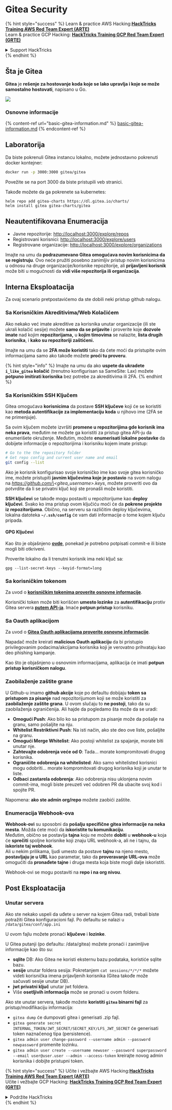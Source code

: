 # Gitea Security

{% hint style="success" %}
Learn & practice AWS Hacking:<img src="../../.gitbook/assets/image (1) (1) (1) (1).png" alt="" data-size="line">[**HackTricks Training AWS Red Team Expert (ARTE)**](https://training.hacktricks.xyz/courses/arte)<img src="../../.gitbook/assets/image (1) (1) (1) (1).png" alt="" data-size="line">\
Learn & practice GCP Hacking: <img src="../../.gitbook/assets/image (2) (1).png" alt="" data-size="line">[**HackTricks Training GCP Red Team Expert (GRTE)**<img src="../../.gitbook/assets/image (2) (1).png" alt="" data-size="line">](https://training.hacktricks.xyz/courses/grte)

<details>

<summary>Support HackTricks</summary>

* Check the [**subscription plans**](https://github.com/sponsors/carlospolop)!
* **Join the** 💬 [**Discord group**](https://discord.gg/hRep4RUj7f) or the [**telegram group**](https://t.me/peass) or **follow** us on **Twitter** 🐦 [**@hacktricks\_live**](https://twitter.com/hacktricks_live)**.**
* **Share hacking tricks by submitting PRs to the** [**HackTricks**](https://github.com/carlospolop/hacktricks) and [**HackTricks Cloud**](https://github.com/carlospolop/hacktricks-cloud) github repos.

</details>
{% endhint %}

## Šta je Gitea

**Gitea** je **rešenje za hostovanje koda koje se lako upravlja i koje se može samostalno hostovati**, napisano u Go.

![](<../../.gitbook/assets/image (160).png>)

### Osnovne informacije

{% content-ref url="basic-gitea-information.md" %}
[basic-gitea-information.md](basic-gitea-information.md)
{% endcontent-ref %}

## Laboratorija

Da biste pokrenuli Gitea instancu lokalno, možete jednostavno pokrenuti docker kontejner:
```bash
docker run -p 3000:3000 gitea/gitea
```
Povežite se na port 3000 da biste pristupili veb stranici.

Takođe možete da ga pokrenete sa kubernetes:
```
helm repo add gitea-charts https://dl.gitea.io/charts/
helm install gitea gitea-charts/gitea
```
## Neautentifikovana Enumeracija

* Javne repozitorije: [http://localhost:3000/explore/repos](http://localhost:3000/explore/repos)
* Registrovani korisnici: [http://localhost:3000/explore/users](http://localhost:3000/explore/users)
* Registrovane organizacije: [http://localhost:3000/explore/organizations](http://localhost:3000/explore/organizations)

Imajte na umu da **podrazumevano Gitea omogućava novim korisnicima da se registruju**. Ovo neće pružiti posebno zanimljiv pristup novim korisnicima u odnosu na druge organizacije/korisnike repozitorije, ali **prijavljeni korisnik** može biti u mogućnosti da **vidi više repozitorija ili organizacija**.

## Interna Eksploatacija

Za ovaj scenario pretpostavićemo da ste dobili neki pristup github nalogu.

### Sa Korisničkim Akreditivima/Web Kolačićem

Ako nekako već imate akreditive za korisnika unutar organizacije (ili ste ukrali kolačić sesije) možete **samo da se prijavite** i proverite koje **dozvole imate** nad kojim **repozitorijama,** u **kojim timovima** se nalazite, **lista drugih korisnika**, i **kako su repozitoriji zaštićeni.**

Imajte na umu da se **2FA može koristiti** tako da ćete moći da pristupite ovim informacijama samo ako takođe možete **proći tu proveru**.

{% hint style="info" %}
Imajte na umu da ako **uspete da ukradete `i_like_gitea` kolačić** (trenutno konfigurisan sa SameSite: Lax) možete **potpuno imitirati korisnika** bez potrebe za akreditivima ili 2FA.
{% endhint %}

### Sa Korisničkim SSH Ključem

Gitea omogućava **korisnicima** da postave **SSH ključeve** koji će se koristiti kao **metoda autentifikacije za implementaciju koda** u njihovo ime (2FA se ne primenjuje).

Sa ovim ključem možete izvršiti **promene u repozitorijima gde korisnik ima neka prava**, međutim ne možete ga koristiti za pristup gitea API-ju da enumerišete okruženje. Međutim, možete **enumerisati lokalne postavke** da dobijete informacije o repozitorijima i korisniku kojem imate pristup:
```bash
# Go to the the repository folder
# Get repo config and current user name and email
git config --list
```
Ako je korisnik konfigurisao svoje korisničko ime kao svoje gitea korisničko ime, možete pristupiti **javnim ključevima koje je postavio** na svom nalogu na _https://github.com/\<gitea\_username>.keys_, možete proveriti ovo da potvrdite da li se privatni ključ koji ste pronašli može koristiti.

**SSH ključevi** se takođe mogu postaviti u repozitorijume kao **deploy ključevi**. Svako ko ima pristup ovom ključiću moći će da **pokrene projekte iz repozitorijuma**. Obično, na serveru sa različitim deploy ključevima, lokalna datoteka **`~/.ssh/config`** će vam dati informacije o tome kojem ključu pripada.

#### GPG Ključevi

Kao što je objašnjeno [**ovde**](https://github.com/carlospolop/hacktricks-cloud/blob/master/pentesting-ci-cd/gitea-security/broken-reference/README.md), ponekad je potrebno potpisati commit-e ili biste mogli biti otkriveni.

Proverite lokalno da li trenutni korisnik ima neki ključ sa:
```shell
gpg --list-secret-keys --keyid-format=long
```
### Sa korisničkim tokenom

Za uvod o [**korisničkim tokenima proverite osnovne informacije**](basic-gitea-information.md#personal-access-tokens).

Korisnički token može biti korišćen **umesto lozinke** za **autentifikaciju** protiv Gitea servera [**putem API-ja**](https://try.gitea.io/api/swagger#/). Imaće **potpun pristup** korisniku.

### Sa Oauth aplikacijom

Za uvod o [**Gitea Oauth aplikacijama proverite osnovne informacije**](./#with-oauth-application).

Napadač može kreirati **malicious Oauth aplikaciju** da bi pristupio privilegovanim podacima/akcijama korisnika koji je verovatno prihvataju kao deo phishing kampanje.

Kao što je objašnjeno u osnovnim informacijama, aplikacija će imati **potpun pristup korisničkom nalogu**.

### Zaobilaženje zaštite grane

U Github-u imamo **github akcije** koje po defaultu dobijaju **token sa pristupom za pisanje** nad repozitorijumom koji se može koristiti za **zaobilaženje zaštite grana**. U ovom slučaju to **ne postoji**, tako da su zaobilaženja ograničenija. Ali hajde da pogledamo šta može da se uradi:

* **Omogući Push**: Ako bilo ko sa pristupom za pisanje može da pošalje na granu, samo pošaljite na nju.
* **Whitelist Restriktivni Push**: Na isti način, ako ste deo ove liste, pošaljite na granu.
* **Omogući Merge Whitelist**: Ako postoji whitelist za spajanje, morate biti unutar nje.
* **Zahtevajte odobrenja veće od 0**: Tada... morate kompromitovati drugog korisnika.
* **Ograničite odobrenja na whitelisted**: Ako samo whitelisted korisnici mogu odobriti... morate kompromitovati drugog korisnika koji je unutar te liste.
* **Odbaci zastarela odobrenja**: Ako odobrenja nisu uklonjena novim commit-ima, mogli biste preuzeti već odobren PR da ubacite svoj kod i spojite PR.

Napomena: **ako ste admin org/repo** možete zaobići zaštite.

### Enumeracija Webhook-ova

**Webhook-ovi** su sposobni da **pošalju specifične gitea informacije na neka mesta**. Možda ćete moći da **iskoristite tu komunikaciju**.\
Međutim, obično se postavlja **tajna** koju ne možete **dobiti** u **webhook-u** koja će **sprečiti** spoljne korisnike koji znaju URL webhook-a, ali ne i tajnu, da **iskoriste taj webhook**.\
Ali u nekim prilikama, ljudi umesto da postave **tajnu** na njeno mesto, **postavljaju je u URL** kao parametar, tako da **proveravanje URL-ova** može omogućiti da **pronađete tajne** i druga mesta koja biste mogli dalje iskoristiti.

Webhook-ovi se mogu postaviti na **repo i na org nivou**.

## Post Eksploatacija

### Unutar servera

Ako ste nekako uspeli da uđete u server na kojem Gitea radi, trebali biste potražiti Gitea konfiguracioni fajl. Po defaultu se nalazi u `/data/gitea/conf/app.ini`

U ovom fajlu možete pronaći **ključeve** i **lozinke**.

U Gitea putanji (po defaultu: /data/gitea) možete pronaći i zanimljive informacije kao što su:

* **sqlite** DB: Ako Gitea ne koristi eksternu bazu podataka, koristiće sqlite bazu.
* **sesije** unutar foldera sesija: Pokretanjem `cat sessions/*/*/*` možete videti korisnička imena prijavljenih korisnika (Gitea takođe može sačuvati sesije unutar DB).
* **jwt privatni ključ** unutar jwt foldera.
* Više **osetljivih informacija** može se pronaći u ovom folderu.

Ako ste unutar servera, takođe možete **koristiti `gitea` binarni fajl** za pristup/modifikaciju informacija:

* `gitea dump` će dumpovati gitea i generisati .zip fajl.
* `gitea generate secret INTERNAL_TOKEN/JWT_SECRET/SECRET_KEY/LFS_JWT_SECRET` će generisati token naznačenog tipa (persistence).
* `gitea admin user change-password --username admin --password newpassword` promenite lozinku.
* `gitea admin user create --username newuser --password superpassword --email user@user.user --admin --access-token` kreirajte novog admin korisnika i dobijte pristupni token.

{% hint style="success" %}
Učite i vežbajte AWS Hacking:<img src="../../.gitbook/assets/image (1) (1) (1) (1).png" alt="" data-size="line">[**HackTricks Training AWS Red Team Expert (ARTE)**](https://training.hacktricks.xyz/courses/arte)<img src="../../.gitbook/assets/image (1) (1) (1) (1).png" alt="" data-size="line">\
Učite i vežbajte GCP Hacking: <img src="../../.gitbook/assets/image (2) (1).png" alt="" data-size="line">[**HackTricks Training GCP Red Team Expert (GRTE)**<img src="../../.gitbook/assets/image (2) (1).png" alt="" data-size="line">](https://training.hacktricks.xyz/courses/grte)

<details>

<summary>Podržite HackTricks</summary>

* Proverite [**planove pretplate**](https://github.com/sponsors/carlospolop)!
* **Pridružite se** 💬 [**Discord grupi**](https://discord.gg/hRep4RUj7f) ili [**telegram grupi**](https://t.me/peass) ili **pratite** nas na **Twitter-u** 🐦 [**@hacktricks\_live**](https://twitter.com/hacktricks_live)**.**
* **Podelite hakerske trikove slanjem PR-ova na** [**HackTricks**](https://github.com/carlospolop/hacktricks) i [**HackTricks Cloud**](https://github.com/carlospolop/hacktricks-cloud) github repozitorijume.

</details>
{% endhint %}
